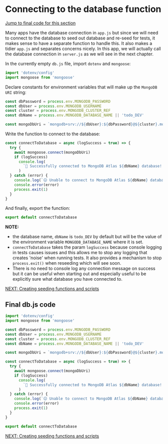 # Connecting to the database function

[Jump to final code for this section](#final-dbjs-code)

Many apps have the database connection in `app.js` but since we will need to connect to the database to seed out database and re-seed for tests, it makes sense to have a separate function to handle this. It also makes a tidier `app.js` and separates concerns nicely. In this app, we will actually call the database connection in `server.js` as we will see in the next chapter.

In the currently empty `db.js` file, import `dotenv` and `mongoose`:

```javascript
import 'dotenv/config'
import mongoose from 'mongoose'
```

Declare constants for environment variables that will make up the `MongoDB URI` string:

```javascript
const dbPassword = process.env.MONGODB_PASSWORD
const dbUser = process.env.MONGODB_USERNAME
const cluster = process.env.MONGODB_CLUSTER_REF
const dbName = process.env.MONGODB_DATABASE_NAME || 'todo_DEV'

const mongoDbUri = `mongodb+srv://${dbUser}:${dbPassword}@${cluster}.mongodb.net/${dbName}`
```

Write the function to connect to the database:

```javascript
const connectToDatabase = async (logSuccess = true) => {
  try {
    await mongoose.connect(mongoDbUri)
    if (logSuccess)
      console.log(
        `🥳 Successfully connected to MongoDB Atlas ${dbName} database! 🌎`,
      )
  } catch (error) {
    console.log(`😖 Unable to connect to MongoDB Atlas ${dbName} database! ❌`)
    console.error(error)
    process.exit(1)
  }
}
```

And finally, export the function:

```javascript
export default connectToDatabase
```

**NOTE:**

- the database name, `dbName` is `todo_DEV` by default but will be the value of the environment variable `MONGODB_DATABASE_NAME` where it is set.
- `connectToDatabase` takes the param `logSuccess` because console logging in tests causes issues and this allows me to stop any logging that creates 'noise' when running tests. It also provides a mechanism to stop `process.exit()` when reseeding which will see soon.
- There is no need to console log any connection message on success but it can be useful when starting out and especially useful to be explicitly sure what database you have connected to.

[NEXT: Creating seeding functions and scripts](1f_setUp_seedingFunctions.md)

## Final db.js code

```javascript
import 'dotenv/config'
import mongoose from 'mongoose'

const dbPassword = process.env.MONGODB_PASSWORD
const dbUser = process.env.MONGODB_USERNAME
const cluster = process.env.MONGODB_CLUSTER_REF
const dbName = process.env.MONGODB_DATABASE_NAME || 'todo_DEV'

const mongoDbUri = `mongodb+srv://${dbUser}:${dbPassword}@${cluster}.mongodb.net/${dbName}`

const connectToDatabase = async (logSuccess = true) => {
  try {
    await mongoose.connect(mongoDbUri)
    if (logSuccess)
      console.log(
        `🥳 Successfully connected to MongoDB Atlas ${dbName} database! 🌎`,
      )
  } catch (error) {
    console.log(`😖 Unable to connect to MongoDB Atlas ${dbName} database! ❌`)
    console.error(error)
    process.exit(1)
  }
}

export default connectToDatabase
```

[NEXT: Creating seeding functions and scripts](1f_setUp_seedingFunctions.md)
